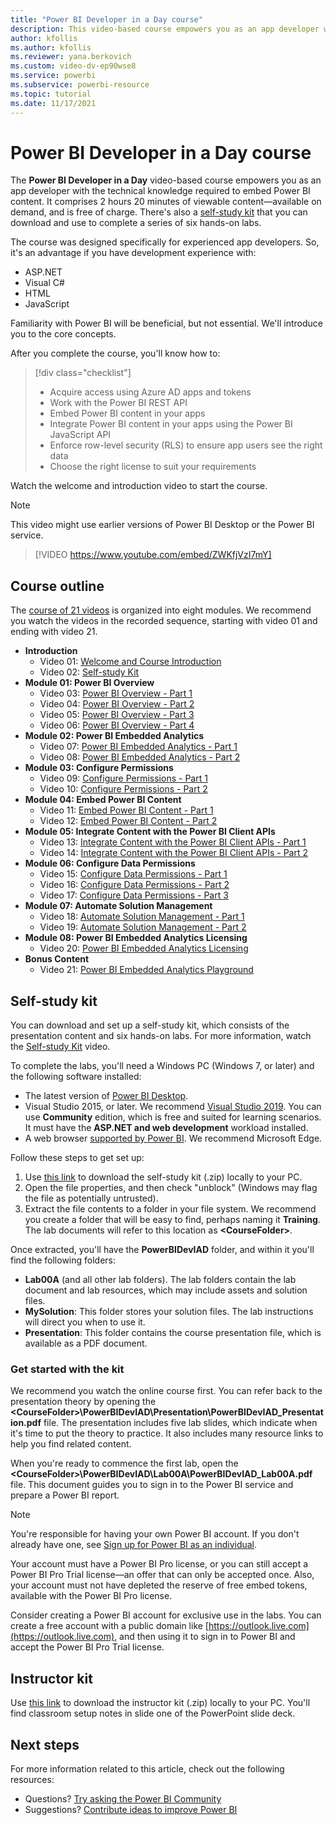 ```yaml
---
title: "Power BI Developer in a Day course"
description: This video-based course empowers you as an app developer with the technical knowledge required to embed Power BI content.
author: kfollis
ms.author: kfollis
ms.reviewer: yana.berkovich
ms.custom: video-dv-ep90wse8
ms.service: powerbi
ms.subservice: powerbi-resource
ms.topic: tutorial
ms.date: 11/17/2021
---
```


# Power BI Developer in a Day course

The **Power BI Developer in a Day** video-based course empowers you as an app developer with the technical knowledge required to embed Power BI content. It comprises 2 hours 20 minutes of viewable content—available on demand, and is free of charge. There's also a [self-study kit](#self-study-kit) that you can download and use to complete a series of six hands-on labs.

The course was designed specifically for experienced app developers. So, it's an advantage if you have development experience with:

- ASP.NET
- Visual C#
- HTML
- JavaScript

Familiarity with Power BI will be beneficial, but not essential. We'll introduce you to the core concepts.

After you complete the course, you'll know how to:

> [!div class="checklist"]
> - Acquire access using Azure AD apps and tokens
> - Work with the Power BI REST API
> - Embed Power BI content in your apps
> - Integrate Power BI content in your apps using the Power BI JavaScript API
> - Enforce row-level security (RLS) to ensure app users see the right data
> - Choose the right license to suit your requirements

Watch the welcome and introduction video to start the course.

> [!NOTE]  
> This video might use earlier versions of Power BI Desktop or the Power BI service.

> [!VIDEO https://www.youtube.com/embed/ZWKfjVzI7mY]

## Course outline

The [course of 21 videos](https://www.youtube.com/playlist?list=PL1N57mwBHtN0YdIsiHDDdb9KyrRClbCyO) is organized into eight modules. We recommend you watch the videos in the recorded sequence, starting with video 01 and ending with video 21.

- **Introduction**
  - Video 01: [Welcome and Course Introduction](https://www.youtube.com/watch?v=ZWKfjVzI7mY&list=PL1N57mwBHtN1AGWHnJMhtvJCIG_IlC07D&index=1)
  - Video 02: [Self-study Kit](https://www.youtube.com/watch?v=a9E8X0a_Mis&list=PL1N57mwBHtN1AGWHnJMhtvJCIG_IlC07D&index=2)
- **Module 01: Power BI Overview**
  - Video 03: [Power BI Overview - Part 1](https://www.youtube.com/watch?v=lk407NTyBDg&list=PL1N57mwBHtN1AGWHnJMhtvJCIG_IlC07D&index=3)
  - Video 04: [Power BI Overview - Part 2](https://www.youtube.com/watch?v=N5VvvrU9gog&list=PL1N57mwBHtN1AGWHnJMhtvJCIG_IlC07D&index=4)
  - Video 05: [Power BI Overview - Part 3](https://www.youtube.com/watch?v=rI4e24gIQe8&list=PL1N57mwBHtN1AGWHnJMhtvJCIG_IlC07D&index=5)
  - Video 06: [Power BI Overview - Part 4](https://www.youtube.com/watch?v=rNq1G9HkVdg&list=PL1N57mwBHtN1AGWHnJMhtvJCIG_IlC07D&index=6)
- **Module 02: Power BI Embedded Analytics**
  - Video 07: [Power BI Embedded Analytics - Part 1](https://www.youtube.com/watch?v=COEXWSrR3JQ&list=PL1N57mwBHtN1AGWHnJMhtvJCIG_IlC07D&index=7)
  - Video 08: [Power BI Embedded Analytics - Part 2](https://www.youtube.com/watch?v=jFgbI2KnmHY&list=PL1N57mwBHtN1AGWHnJMhtvJCIG_IlC07D&index=8)
- **Module 03: Configure Permissions**
  - Video 09: [Configure Permissions - Part 1](https://www.youtube.com/watch?v=xOz-UFCUXQc&list=PL1N57mwBHtN1AGWHnJMhtvJCIG_IlC07D&index=9)
  - Video 10: [Configure Permissions - Part 2](https://www.youtube.com/watch?v=xSr2y7BpbIA&list=PL1N57mwBHtN1AGWHnJMhtvJCIG_IlC07D&index=10)
- **Module 04: Embed Power BI Content**
  - Video 11: [Embed Power BI Content - Part 1](https://www.youtube.com/watch?v=6OYk8iUj0yo&list=PL1N57mwBHtN1AGWHnJMhtvJCIG_IlC07D&index=11)
  - Video 12: [Embed Power BI Content - Part 2](https://www.youtube.com/watch?v=BxxjpCk5z-s&list=PL1N57mwBHtN1AGWHnJMhtvJCIG_IlC07D&index=12)
- **Module 05: Integrate Content with the Power BI Client APIs**
  - Video 13: [Integrate Content with the Power BI Client APIs - Part 1](https://www.youtube.com/watch?v=cFnI-1s2LIM&list=PL1N57mwBHtN1AGWHnJMhtvJCIG_IlC07D&index=13)
  - Video 14: [Integrate Content with the Power BI Client APIs - Part 2](https://www.youtube.com/watch?v=yF0zA2-jTl8&list=PL1N57mwBHtN1AGWHnJMhtvJCIG_IlC07D&index=14)
- **Module 06: Configure Data Permissions**
  - Video 15: [Configure Data Permissions - Part 1](https://www.youtube.com/watch?v=NQymN6flkKk&list=PL1N57mwBHtN1AGWHnJMhtvJCIG_IlC07D&index=15)
  - Video 16: [Configure Data Permissions - Part 2](https://www.youtube.com/watch?v=YdYLQt5FkX4&list=PL1N57mwBHtN1AGWHnJMhtvJCIG_IlC07D&index=16)
  - Video 17: [Configure Data Permissions - Part 3](https://www.youtube.com/watch?v=hWOIuoAz7h0&list=PL1N57mwBHtN1AGWHnJMhtvJCIG_IlC07D&index=17)
- **Module 07: Automate Solution Management**
  - Video 18: [Automate Solution Management - Part 1](https://www.youtube.com/watch?v=hkVHOHZ_jm4&list=PL1N57mwBHtN1AGWHnJMhtvJCIG_IlC07D&index=18)
  - Video 19: [Automate Solution Management - Part 2](https://www.youtube.com/watch?v=-LGOWDpC3x4&list=PL1N57mwBHtN1AGWHnJMhtvJCIG_IlC07D&index=19)
- **Module 08: Power BI Embedded Analytics Licensing**
  - Video 20: [Power BI Embedded Analytics Licensing](https://www.youtube.com/watch?v=y6zp04btvVw&list=PL1N57mwBHtN1AGWHnJMhtvJCIG_IlC07D&index=20)
- **Bonus Content**
  - Video 21: [Power BI Embedded Analytics Playground](https://www.youtube.com/watch?v=DLYlDDF3mNw&list=PL1N57mwBHtN1AGWHnJMhtvJCIG_IlC07D&index=21)

## Self-study kit

You can download and set up a self-study kit, which consists of the presentation content and six hands-on labs. For more information, watch the [Self-study Kit](https://www.youtube.com/watch?v=a9E8X0a_Mis&list=PL1N57mwBHtN0YdIsiHDDdb9KyrRClbCyO&index=2) video.

To complete the labs, you'll need a Windows PC (Windows 7, or later) and the following software installed:

- The latest version of [Power BI Desktop](../fundamentals/desktop-get-the-desktop.md).
- Visual Studio 2015, or later. We recommend [Visual Studio 2019](https://visualstudio.microsoft.com/downloads/). You can use **Community** edition, which is free and suited for learning scenarios. It must have the **ASP.NET and web development** workload installed.
- A web browser [supported by Power BI](../fundamentals/power-bi-browsers.md). We recommend Microsoft Edge.

Follow these steps to get set up:

1. Use [this link](https://aka.ms/deviad-student) to download the self-study kit (.zip) locally to your PC.
1. Open the file properties, and then check "unblock" (Windows may flag the file as potentially untrusted).
1. Extract the file contents to a folder in your file system. We recommend you create a folder that will be easy to find, perhaps naming it **Training**. The lab documents will refer to this location as **&lt;CourseFolder&gt;**.

Once extracted, you'll have the **PowerBIDevIAD** folder, and within it you'll find the following folders:

- **Lab00A** (and all other lab folders). The lab folders contain the lab document and lab resources, which may include assets and solution files.
- **MySolution**: This folder stores your solution files. The lab instructions will direct you when to use it.
- **Presentation**: This folder contains the course presentation file, which is available as a PDF document.

### Get started with the kit

We recommend you watch the online course first. You can refer back to the presentation theory by opening the **&lt;CourseFolder&gt;\PowerBIDevIAD\Presentation\PowerBIDevIAD_Presentation.pdf** file. The presentation includes five lab slides, which indicate when it's time to put the theory to practice. It also includes many resource links to help you find related content.

When you're ready to commence the first lab, open the **&lt;CourseFolder&gt;\PowerBIDevIAD\Lab00A\PowerBIDevIAD_Lab00A.pdf** file. This document guides you to sign in to the Power BI service and prepare a Power BI report.

> [!NOTE]
> You're responsible for having your own Power BI account. If you don't already have one, see [Sign up for Power BI as an individual](../fundamentals/service-self-service-signup-for-power-bi.md).
>
> Your account must have a Power BI Pro license, or you can still accept a Power BI Pro Trial license—an offer that can only be accepted once. Also, your account must not have depleted the reserve of free embed tokens, available with the Power BI Pro license.
>
> Consider creating a Power BI account for exclusive use in the labs. You can create a free account with a public domain like [https://outlook.live.com](https://outlook.live.com), and then using it to sign in to Power BI and accept the Power BI Pro Trial license.

## Instructor kit

Use [this link](https://aka.ms/deviad-instructor) to download the instructor kit (.zip) locally to your PC. You'll find classroom setup notes in slide one of the PowerPoint slide deck.

## Next steps

For more information related to this article, check out the following resources:

- Questions? [Try asking the Power BI Community](https://community.powerbi.com/)
- Suggestions? [Contribute ideas to improve Power BI](https://ideas.powerbi.com/)
